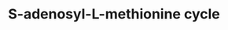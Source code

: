---
authors:
- Anwesha
- Eweitz
description: This event has been computationally inferred from an event that has been
  demonstrated in another species.<p>The inference is based on Ensembl Compara orthology
  projection. Briefly, reactions for which all involved PhysicalEntities (in input,
  output and catalyst) have a mapped ortholog or paralog are inferred to the other
  species. High-level events are also inferred for these events to allow for easier
  navigation.<p>Details of projection methods and parameters may be found <a href="/projection.html">here.</a><p>  Source:[http://plantreactome.gramene.org/
  Plant Reactome].
last-edited: 2021-05-28
organisms:
- Arabidopsis thaliana
redirect_from:
- /index.php/Pathway:WP3039
- /instance/WP3039
schema-jsonld:
- '@context': https://schema.org/
  '@id': https://wikipathways.github.io/pathways/WP3039.html
  '@type': Dataset
  creator:
    '@type': Organization
    name: WikiPathways
  description: This event has been computationally inferred from an event that has
    been demonstrated in another species.<p>The inference is based on Ensembl Compara
    orthology projection. Briefly, reactions for which all involved PhysicalEntities
    (in input, output and catalyst) have a mapped ortholog or paralog are inferred
    to the other species. High-level events are also inferred for these events to
    allow for easier navigation.<p>Details of projection methods and parameters may
    be found <a href="/projection.html">here.</a><p>  Source:[http://plantreactome.gramene.org/
    Plant Reactome].
  keywords:
  - L-Met
  - (LOC_OS12G42876.1)
  - Homologues of
  - H2O
  - tetrahydropteroyltri-L-glutamate
  - PPi
  - methyltransferase
  - L-homocysteine
  - 5-methyltetrahydropteroyltriglutamate--homocysteine
  - AdoMet
  - Pi
  - S-adenosylmethionine
  - 5-methyltetrahydropteroyltri-L-glutamate
  - ATP
  - synthetases
  license: CC0
  name: S-adenosyl-L-methionine cycle
seo: CreativeWork
title: S-adenosyl-L-methionine cycle
wpid: WP3039
---